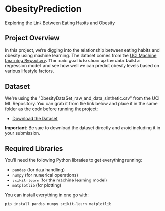 # ObesityPrediction
Exploring the Link Between Eating Habits and Obesity

## Project Overview
In this project, we’re digging into the relationship between eating habits and obesity using machine learning. The dataset comes from the [UCI Machine Learning Repository](https://archive.ics.uci.edu/ml/index.php). The main goal is to clean up the data, build a regression model, and see how well we can predict obesity levels based on various lifestyle factors.

## Dataset
We're using the "ObesityDataSet_raw_and_data_sinthetic.csv" from the UCI ML Repository. You can grab it from the link below and place it in the same folder as the code before running the project:
- [Download the Dataset](https://archive.ics.uci.edu/dataset/544/estimation+of+obesity+levels+based+on+eating+habits+and+physical+condition)

**Important**: Be sure to download the dataset directly and avoid including it in your submission.

## Required Libraries
You’ll need the following Python libraries to get everything running:
- `pandas` (for data handling)
- `numpy` (for numerical operations)
- `scikit-learn` (for the machine learning model)
- `matplotlib` (for plotting)

You can install everything in one go with:
```bash
pip install pandas numpy scikit-learn matplotlib



